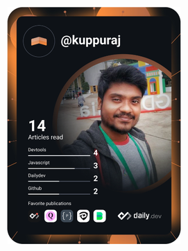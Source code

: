 <a href="https://app.daily.dev/kuppuraj"><img src="https://github.com/skuppuraj/skuppuraj/blob/main/devcard.svg" width="400" alt="Kuppuraj's Dev Card"/></a>
